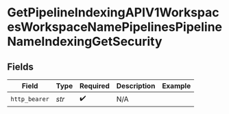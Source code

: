 # GetPipelineIndexingAPIV1WorkspacesWorkspaceNamePipelinesPipelineNameIndexingGetSecurity


## Fields

| Field              | Type               | Required           | Description        | Example            |
| ------------------ | ------------------ | ------------------ | ------------------ | ------------------ |
| `http_bearer`      | *str*              | :heavy_check_mark: | N/A                |                    |